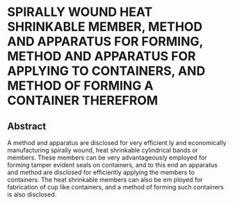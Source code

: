 # SPIRALLY WOUND HEAT SHRINKABLE MEMBER, METHOD AND APPARATUS FOR FORMING, METHOD AND APPARATUS FOR APPLYING TO CONTAINERS, AND METHOD OF FORMING A CONTAINER THEREFROM

## Abstract
A method and apparatus are disclosed for very efficient ly and economically manufacturing spirally wound, heat shrinkable cylindrical bands or members. These members can be very advantageously employed for forming tamper evident seals on containers, and to this end an apparatus and method are disclosed for efficiently applying the members to containers. The heat shrinkable members can also be em ployed for fabrication of cup like containers, and a method of forming such containers is also disclosed.